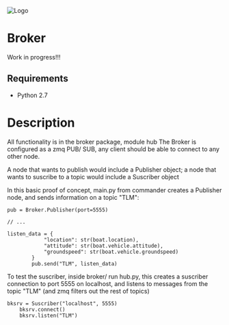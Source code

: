 ![Logo](https://farmalandiablog.es/wp-content/uploads/2017/07/faneca-brava-rei-zentolo.jpg)
# Broker

Work in progress!!!

## Requirements

- Python 2.7

# Description 

All functionality is in the broker package, module hub
The Broker is configured as a zmq PUB/ SUB, any client should be able
to connect to any other node. 

A node that wants to publish would include a Publisher object; a node that wants to suscribe to a topic would include a Suscriber object

In this basic proof of concept, main.py from commander creates a Publisher node, and sends information on a topic "TLM":

```
pub = Broker.Publisher(port=5555)

// ...

listen_data = {
            "location": str(boat.location),
            "attitude": str(boat.vehicle.attitude),
            "groundspeed": str(boat.vehicle.groundspeed)
        }
        pub.send("TLM", listen_data)
```

To test the suscriber, inside broker/ run hub.py, this creates a 
suscriber connection to port 5555 on localhost, and listens to 
messages from the topic "TLM" (and zmq filters out the rest of topics)

```
bksrv = Suscriber("localhost", 5555)
    bksrv.connect()
    bksrv.listen("TLM")
```
